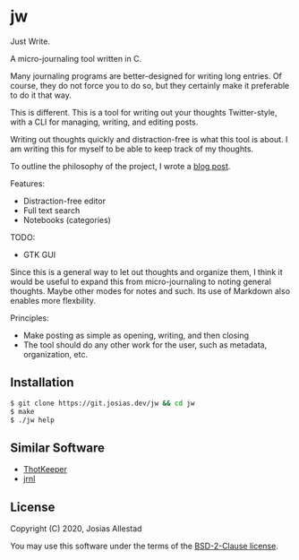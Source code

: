 # jw

Just Write.

A micro-journaling tool written in C.

Many journaling programs are better-designed for writing long entries. Of course, they do not force you to do so, but they certainly make it preferable to do it that way.

This is different. This is a tool for writing out your thoughts Twitter-style, with a CLI for managing, writing, and editing posts.

Writing out thoughts quickly and distraction-free is what this tool is about. I am writing this for myself to be able to keep track of my thoughts.

To outline the philosophy of the project, I wrote a [blog post](https://josias.dev/posts/justwrite/).

Features:
- Distraction-free editor
- Full text search
- Notebooks (categories)

TODO:
- GTK GUI

Since this is a general way to let out thoughts and organize them, I think it would be useful to expand this from micro-journaling to noting general thoughts. Maybe other modes for notes and such. Its use of Markdown also enables more flexbility.

Principles:
- Make posting as simple as opening, writing, and then closing
- The tool should do any other work for the user, such as metadata, organization, etc.

## Installation

```sh
$ git clone https://git.josias.dev/jw && cd jw
$ make
$ ./jw help
```

## Similar Software

- [ThotKeeper](https://github.com/cmpilato/thotkeeper)
- [jrnl](https://github.com/jrnl-org/jrnl/)

## License

Copyright (C) 2020, Josias Allestad

You may use this software under the terms of the [BSD-2-Clause license](LICENSE).
